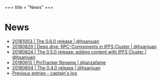 +++
title = "News"
+++

# News

* [20181003 | The 0.6.0 release | @hsanjuan](20181003_0.6.0_release)
* [20180829 | Deep dive: RPC-Components in IPFS Cluster  | @hsanjuan](cluster_rpc_components)
* [20180824 | The 0.5.0 release: adding content with IPFS Cluster | @hsanjuan](20180824_0.5.0_release)
* [20180615 | PinTracker Revamp | @lanzafame](20180615_pintracker_revamp)
* [20180604 | The 0.4.0 release | @hsanjuan](20180604_0.4.0_release)
* [Previous entries - captain's log](captains_log)
